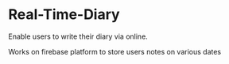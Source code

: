 # Real-Time-Diary
Enable users to write their diary via online.


Works on firebase platform to store users notes on various dates

